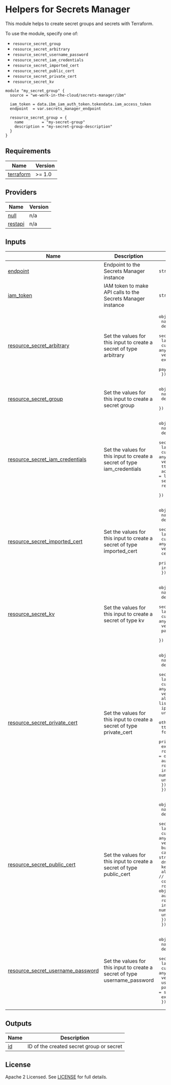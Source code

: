 # Helpers for Secrets Manager 

This module helps to create secret groups and secrets with Terraform.

To use the module, specify one of:
* `resource_secret_group`
* `resource_secret_arbitrary`
* `resource_secret_username_password`
* `resource_secret_iam_credentials`
* `resource_secret_imported_cert`
* `resource_secret_public_cert`
* `resource_secret_private_cert`
* `resource_secret_kv`

```hcl
module "my_secret_group" {
  source = "we-work-in-the-cloud/secrets-manager/ibm"

  iam_token = data.ibm_iam_auth_token.tokendata.iam_access_token
  endpoint  = var.secrets_manager_endpoint

  resource_secret_group = {
    name        = "my-secret-group"
    description = "my-secret-group-description"
  }
}
```

## Requirements

| Name | Version |
|------|---------|
| <a name="requirement_terraform"></a> [terraform](#requirement\_terraform) | >= 1.0 |

## Providers

| Name | Version |
|------|---------|
| <a name="provider_null"></a> [null](#provider\_null) | n/a |
| <a name="provider_restapi"></a> [restapi](#provider\_restapi) | n/a |

## Inputs

| Name | Description | Type | Default | Required |
|------|-------------|------|---------|:--------:|
| <a name="input_endpoint"></a> [endpoint](#input\_endpoint) | Endpoint to the Secrets Manager instance | `string` | n/a | yes |
| <a name="input_iam_token"></a> [iam\_token](#input\_iam\_token) | IAM token to make API calls to the Secrets Manager instance | `string` | n/a | yes |
| <a name="input_resource_secret_arbitrary"></a> [resource\_secret\_arbitrary](#input\_resource\_secret\_arbitrary) | Set the values for this input to create a secret of type arbitrary | <pre>object({<br>    name = string<br>    description = string<br>    secret_group_id = string<br>    labels          = list(string)<br>    custom_metadata = any<br>    version_custom_metadata = any<br>    expiration_date = string<br>    payload = string<br>  })</pre> | `null` | no |
| <a name="input_resource_secret_group"></a> [resource\_secret\_group](#input\_resource\_secret\_group) | Set the values for this input to create a secret group | <pre>object({<br>    name = string<br>    description = string<br>  })</pre> | `null` | no |
| <a name="input_resource_secret_iam_credentials"></a> [resource\_secret\_iam\_credentials](#input\_resource\_secret\_iam\_credentials) | Set the values for this input to create a secret of type iam\_credentials | <pre>object({<br>    name = string<br>    description = string<br>    secret_group_id = string<br>    labels          = list(string)<br>    custom_metadata = any<br>    version_custom_metadata = any<br>    ttl = string<br>    access_groups = list(string)<br>    service_id = string<br>    reuse_api_key = bool<br>  })</pre> | `null` | no |
| <a name="input_resource_secret_imported_cert"></a> [resource\_secret\_imported\_cert](#input\_resource\_secret\_imported\_cert) | Set the values for this input to create a secret of type imported\_cert | <pre>object({<br>    name = string<br>    description = string<br>    secret_group_id = string<br>    labels          = list(string)<br>    custom_metadata = any<br>    version_custom_metadata = any<br>    certificate = string<br>    private_key = string<br>    intermediate = string<br>  })</pre> | `null` | no |
| <a name="input_resource_secret_kv"></a> [resource\_secret\_kv](#input\_resource\_secret\_kv) | Set the values for this input to create a secret of type kv | <pre>object({<br>    name                    = string<br>    description             = string<br>    secret_group_id         = string<br>    labels                  = list(string)<br>    custom_metadata         = any<br>    version_custom_metadata = any<br>    payload                 = any<br>  })</pre> | `null` | no |
| <a name="input_resource_secret_private_cert"></a> [resource\_secret\_private\_cert](#input\_resource\_secret\_private\_cert) | Set the values for this input to create a secret of type private\_cert | <pre>object({<br>    name = string<br>    description             = string<br>    secret_group_id         = string<br>    labels                  = list(string)<br>    custom_metadata         = any<br>    version_custom_metadata = any<br>    alt_names               = any // list(string) or string<br>    ip_sans                 = string<br>    uri_sans                = string<br>    other_sans              = list(string)<br>    ttl                     = string<br>    format                  = string<br>    private_key_format      = string<br>    exclude_cn_from_sans    = bool<br>    rotation                = object({<br>      auto_rotate = bool<br>      rotate_keys = bool<br>      interval = number<br>      unit = string<br>    })<br>  })</pre> | `null` | no |
| <a name="input_resource_secret_public_cert"></a> [resource\_secret\_public\_cert](#input\_resource\_secret\_public\_cert) | Set the values for this input to create a secret of type public\_cert | <pre>object({<br>    name = string<br>    description = string<br>    secret_group_id = string<br>    labels          = list(string)<br>    custom_metadata = any<br>    version_custom_metadata = any<br>    bundle_certs = bool<br>    ca = string<br>    dns = string<br>    key_algorithm = string<br>    alt_names = any // list(string) or string<br>    common_name = string<br>    rotation = object({<br>      auto_rotate = bool<br>      rotate_keys = bool<br>      interval = number<br>      unit = string<br>    })<br>  })</pre> | `null` | no |
| <a name="input_resource_secret_username_password"></a> [resource\_secret\_username\_password](#input\_resource\_secret\_username\_password) | Set the values for this input to create a secret of type username\_password | <pre>object({<br>    name = string<br>    description = string<br>    secret_group_id = string<br>    labels          = list(string)<br>    custom_metadata = any<br>    version_custom_metadata = any<br>    username = string<br>    password = string<br>    expiration_date = string<br>  })</pre> | `null` | no |

## Outputs

| Name | Description |
|------|-------------|
| <a name="output_id"></a> [id](#output\_id) | ID of the created secret group or secret |

## License

Apache 2 Licensed. See [LICENSE](LICENSE) for full details.
